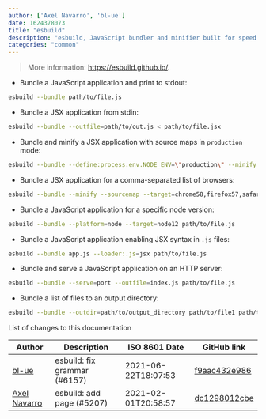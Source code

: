 ```yaml
---
author: ['Axel Navarro', 'bl-ue']
date: 1624378073
title: "esbuild"
description: "esbuild, JavaScript bundler and minifier built for speed."
categories: "common"
---
```

> More information: <https://esbuild.github.io/>.

- Bundle a JavaScript application and print to stdout:

```bash
esbuild --bundle path/to/file.js
```

- Bundle a JSX application from stdin:

```bash
esbuild --bundle --outfile=path/to/out.js < path/to/file.jsx
```

- Bundle and minify a JSX application with source maps in `production` mode:

```bash
esbuild --bundle --define:process.env.NODE_ENV=\"production\" --minify --sourcemap path/to/file.js
```

- Bundle a JSX application for a comma-separated list of browsers:

```bash
esbuild --bundle --minify --sourcemap --target=chrome58,firefox57,safari11,edge16 path/to/file.jsx
```

- Bundle a JavaScript application for a specific node version:

```bash
esbuild --bundle --platform=node --target=node12 path/to/file.js
```

- Bundle a JavaScript application enabling JSX syntax in `.js` files:

```bash
esbuild --bundle app.js --loader:.js=jsx path/to/file.js
```

- Bundle and serve a JavaScript application on an HTTP server:

```bash
esbuild --bundle --serve=port --outfile=index.js path/to/file.js
```

- Bundle a list of files to an output directory:

```bash
esbuild --bundle --outdir=path/to/output_directory path/to/file1 path/to/file2
```
List of changes to this documentation


Author | Description | ISO 8601 Date | GitHub link
------|-----|-----|-----
[bl-ue](mailto:54780737+bl-ue@users.noreply.github.com) | esbuild: fix grammar (#6157) | 2021-06-22T18:07:53 | [f9aac432e986](https://github.com/tldr-pages/tldr/commit/f9aac432e98600fceed232fbb4a9207389a18837)
[Axel Navarro](mailto:navarroaxel@gmail.com) | esbuild: add page (#5207) | 2021-02-01T20:58:57 | [dc1298012cbe](https://github.com/tldr-pages/tldr/commit/dc1298012cbed0c33e992cb7a85cd39901579f48)

